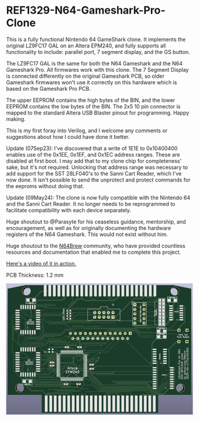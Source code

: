 # REF1329-N64-Gameshark-Pro-Clone
This is a fully functional Nintendo 64 GameShark clone. It implements the original LZ9FC17 GAL on an Altera EPM240, and fully supports all functionality to include: parallel port, 7 segment display, and the GS button.

The LZ9FC17 GAL is the same for both the N64 Gameshark and the N64 Gameshark Pro. All firmwares work with this clone. The 7 Segment Display is connected differently on the original Gameshark PCB, so older Gameshark firmwares won't use it correctly on this hardware which is based on the Gameshark Pro PCB.

The upper EEPROM contains the high bytes of the BIN, and the lower EEPROM contains the low bytes of the BIN. The 2x5 10 pin connector is mapped to the standard Altera USB Blaster pinout for programming. Happy making.

This is my first foray into Verilog, and I welcome any comments or suggestions about how I could have done it better.

Update (07Sep23): I've discovered that a write of 1E1E to 0x10400400 enables use of the 0x1EE, 0x1EF, and 0x1EC address ranges. These are disabled at first boot. I may add that to my clone chip for completeness' sake, but it's not required.
Unlocking that address range was necessary to add support for the SST 28LF040's to the Sanni Cart Reader, which I've now done. It isn't possible to send the unprotect and protect commands for the eeproms without doing that.

Update (09May24): The clone is now fully compatible with the Nintendo 64 and the Sanni Cart Reader. It no longer needs to be reprogrammed to facilitate compatibility with each device separately.

Huge shoutout to @Parasyte for his ceaseless guidance, mentorship, and encouragement, as well as for originally documenting the hardware registers of the N64 Gameshark. This would not exist without him.

Huge shoutout to the [N64Brew](https://n64brew.dev/wiki/Main_Page) community, who have provided countless resources and documentation that enabled me to complete this project.

[Here's a video of it in action.](https://youtu.be/faCqaDdL_ds)

PCB Thickness: 1.2 mm

![Front side of the PCB](Altera_PR.png)
